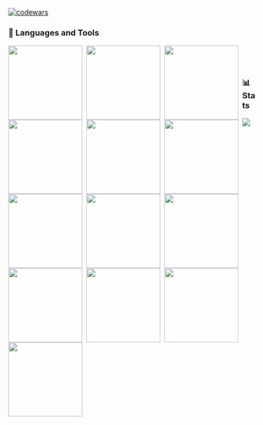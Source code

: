 [![codewars](https://www.codewars.com/users/SaintDK/badges/large)](https://www.codewars.com/users/SaintDK)   

### 🧰 Languages and Tools
<img align="left" width="150px" style="padding-right:5px;" src="https://cdn.jsdelivr.net/gh/devicons/devicon@latest/icons/java/java-original-wordmark.svg" />
<img align="left" width="150px" style="padding-right:5px;" src="https://cdn.jsdelivr.net/gh/devicons/devicon@latest/icons/kotlin/kotlin-original.svg" />
<img align="left" width="150px" style="padding-right:5px;" src="https://cdn.jsdelivr.net/gh/devicons/devicon@latest/icons/python/python-original-wordmark.svg" />
<img align="left" width="150px" style="padding-right:5px;" src="https://cdn.jsdelivr.net/gh/devicons/devicon@latest/icons/html5/html5-original-wordmark.svg" />
<img align="left" width="150px" style="padding-right:5px;" src="https://cdn.jsdelivr.net/gh/devicons/devicon@latest/icons/css3/css3-original.svg" />
<img align="left" width="150px" style="padding-right:5px;" src="https://cdn.jsdelivr.net/gh/devicons/devicon@latest/icons/numpy/numpy-original-wordmark.svg" />
<img align="left" width="150px" style="padding-right:5px;" src="https://cdn.jsdelivr.net/gh/devicons/devicon@latest/icons/pandas/pandas-original-wordmark.svg" />
<img align="left" width="150px" style="padding-right:5px;" src="https://cdn.jsdelivr.net/gh/devicons/devicon@latest/icons/scikitlearn/scikitlearn-original.svg" />
<img align="left" width="150px" style="padding-right:5px;" src="https://cdn.jsdelivr.net/gh/devicons/devicon@latest/icons/tensorflow/tensorflow-original-wordmark.svg" />
<img align="left" width="150px" style="padding-right:5px;" src="https://cdn.jsdelivr.net/gh/devicons/devicon@latest/icons/keras/keras-original-wordmark.svg" />
<img align="left" width="150px" style="padding-right:5px;" src="https://cdn.jsdelivr.net/gh/devicons/devicon@latest/icons/pytorch/pytorch-original.svg" />
<img align="left" width="150px" style="padding-right:5px;" src="https://cdn.jsdelivr.net/gh/devicons/devicon@latest/icons/opencv/opencv-original-wordmark.svg" />
<img align="left" width="150px" style="padding-right:5px;" src="https://cdn.jsdelivr.net/gh/devicons/devicon@latest/icons/apachespark/apachespark-original-wordmark.svg" />
<br /><br /> <!-- Добавляем лишние отступы -->

##

### 📊 Stats
<a href="https://visitcount.itsvg.in">
  <img src="https://visitcount.itsvg.in/api?id=SaintDK&label=Profile%20Views&color=12&pretty=false" />
</a>
